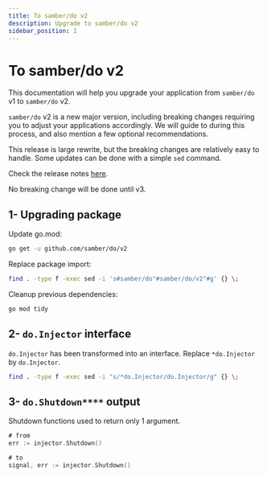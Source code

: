 ```yaml
---
title: To samber/do v2
description: Upgrade to samber/do v2
sidebar_position: 1
---
```


# To samber/do v2

This documentation will help you upgrade your application from `samber/do` v1 to `samber/do` v2.

`samber/do` v2 is a new major version, including breaking changes requiring you to adjust your applications accordingly. We will guide to during this process, and also mention a few optional recommendations.

This release is large rewrite, but the breaking changes are relatively easy to handle. Some updates can be done with a simple `sed` command.

Check the release notes [here](https://github.com/samber/do/releases).

No breaking change will be done until v3.

## 1- Upgrading package

Update go.mod:

```sh
go get -u github.com/samber/do/v2
```

Replace package import:

```sh
find . -type f -exec sed -i 's#samber/do"#samber/do/v2"#g' {} \;
```

Cleanup previous dependencies:

```sh
go mod tidy
```

## 2- `do.Injector` interface

`do.Injector` has been transformed into an interface. Replace `*do.Injector` by `do.Injector`.

```sh
find . -type f -exec sed -i "s/*do.Injector/do.Injector/g" {} \;
```

## 3- `do.Shutdown****` output

Shutdown functions used to return only 1 argument.

```go
# from
err := injector.Shutdown()

# to
signal, err := injector.Shutdown()
```
